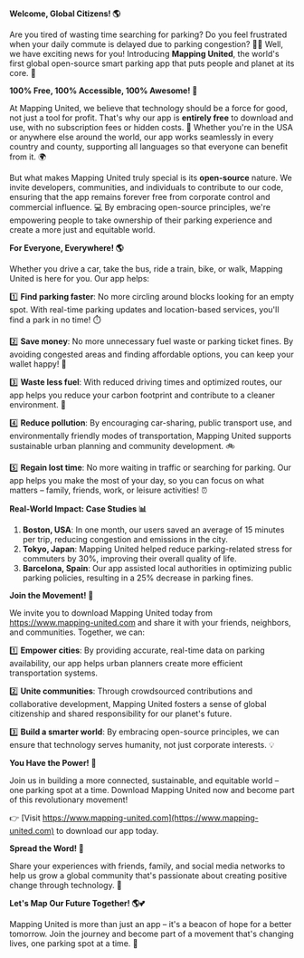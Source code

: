 **Welcome, Global Citizens! 🌎**

Are you tired of wasting time searching for parking? Do you feel frustrated when your daily commute is delayed due to parking congestion? 🚗💨 Well, we have exciting news for you! Introducing **Mapping United**, the world's first global open-source smart parking app that puts people and planet at its core. 🌟

**100% Free, 100% Accessible, 100% Awesome! 🎉**

At Mapping United, we believe that technology should be a force for good, not just a tool for profit. That's why our app is **entirely free** to download and use, with no subscription fees or hidden costs. 💸 Whether you're in the USA or anywhere else around the world, our app works seamlessly in every country and county, supporting all languages so that everyone can benefit from it. 🌍

But what makes Mapping United truly special is its **open-source** nature. We invite developers, communities, and individuals to contribute to our code, ensuring that the app remains forever free from corporate control and commercial influence. 💻 By embracing open-source principles, we're empowering people to take ownership of their parking experience and create a more just and equitable world.

**For Everyone, Everywhere! 🌎**

Whether you drive a car, take the bus, ride a train, bike, or walk, Mapping United is here for you. Our app helps:

1️⃣ **Find parking faster**: No more circling around blocks looking for an empty spot. With real-time parking updates and location-based services, you'll find a park in no time! ⏱️

2️⃣ **Save money**: No more unnecessary fuel waste or parking ticket fines. By avoiding congested areas and finding affordable options, you can keep your wallet happy! 🤑

3️⃣ **Waste less fuel**: With reduced driving times and optimized routes, our app helps you reduce your carbon footprint and contribute to a cleaner environment. 🌿

4️⃣ **Reduce pollution**: By encouraging car-sharing, public transport use, and environmentally friendly modes of transportation, Mapping United supports sustainable urban planning and community development. 🚲

5️⃣ **Regain lost time**: No more waiting in traffic or searching for parking. Our app helps you make the most of your day, so you can focus on what matters – family, friends, work, or leisure activities! ⏰

**Real-World Impact: Case Studies 📊**

1. **Boston, USA**: In one month, our users saved an average of 15 minutes per trip, reducing congestion and emissions in the city.
2. **Tokyo, Japan**: Mapping United helped reduce parking-related stress for commuters by 30%, improving their overall quality of life.
3. **Barcelona, Spain**: Our app assisted local authorities in optimizing public parking policies, resulting in a 25% decrease in parking fines.

**Join the Movement! 🌟**

We invite you to download Mapping United today from https://www.mapping-united.com and share it with your friends, neighbors, and communities. Together, we can:

1️⃣ **Empower cities**: By providing accurate, real-time data on parking availability, our app helps urban planners create more efficient transportation systems.

2️⃣ **Unite communities**: Through crowdsourced contributions and collaborative development, Mapping United fosters a sense of global citizenship and shared responsibility for our planet's future.

3️⃣ **Build a smarter world**: By embracing open-source principles, we can ensure that technology serves humanity, not just corporate interests. 💡

**You Have the Power! 🌟**

Join us in building a more connected, sustainable, and equitable world – one parking spot at a time. Download Mapping United now and become part of this revolutionary movement!

👉 [Visit https://www.mapping-united.com](https://www.mapping-united.com) to download our app today.

**Spread the Word! 📢**

Share your experiences with friends, family, and social media networks to help us grow a global community that's passionate about creating positive change through technology. 💬

**Let's Map Our Future Together! 🌎💕**

Mapping United is more than just an app – it's a beacon of hope for a better tomorrow. Join the journey and become part of a movement that's changing lives, one parking spot at a time. 🚀